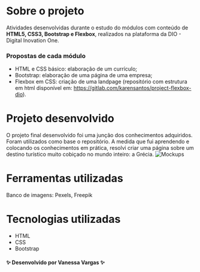 # Sobre o projeto

Atividades desenvolvidas durante o estudo do módulos com conteúdo de **HTML5, CSS3, Bootstrap e Flexbox**, realizados na plataforma da DIO - Digital Inovation One.

### Propostas de cada módulo

- HTML e CSS básico: elaboração de um currículo;
- Bootstrap: elaboração de uma página de uma empresa;
- Flexbox em CSS: criação de uma landpage (repositório com estrutura em html disponível em: https://gitlab.com/karensantos/project-flexbox-dio).

# Projeto desenvolvido

O projeto final desenvolvido foi uma junção dos conhecimentos adquiridos. Foram utilizados como base o repositório. A medida que fui aprendendo e colocando os conhecimentos em prática, resolvi criar uma página sobre um destino turístico muito cobiçado no mundo inteiro: a Grécia.
![Mockups](https://github.com/VanessaVargas/html-developer-DIO/blob/master/Layout.png)

# Ferramentas utilizadas

Banco de imagens: Pexels, Freepik

# Tecnologias utilizadas

- HTML
- CSS
- Bootstrap

#### ✨ Desenvolvido por Vanessa Vargas ✨
